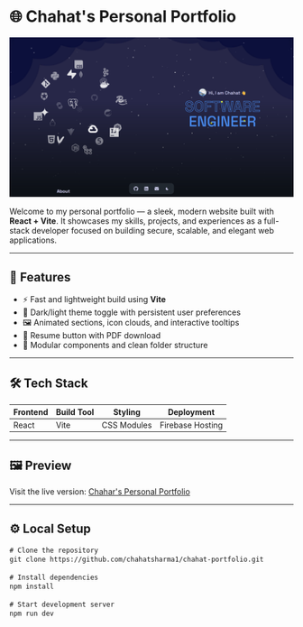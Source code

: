 # 🌐 Chahat's Personal Portfolio

![Portfolio Banner](./public/portfolio.png)

Welcome to my personal portfolio — a sleek, modern website built with **React + Vite**. It showcases my skills, projects, and experiences as a full-stack developer focused on building secure, scalable, and elegant web applications.

---

## 🚀 Features

- ⚡ Fast and lightweight build using **Vite**
- 🎨 Dark/light theme toggle with persistent user preferences
- 🖼️ Animated sections, icon clouds, and interactive tooltips
- 📄 Resume button with PDF download
- 🧩 Modular components and clean folder structure

---

## 🛠️ Tech Stack

| Frontend | Build Tool | Styling | Deployment |
|----------|------------|---------|------------|
| React    | Vite       | CSS Modules | Firebase Hosting |

---

## 🖼️ Preview


Visit the live version: [Chahar's Personal Portfolio](https://chahat-portfolio-1001.web.app)

---

## ⚙️ Local Setup

```
# Clone the repository
git clone https://github.com/chahatsharma1/chahat-portfolio.git

# Install dependencies
npm install

# Start development server
npm run dev
```